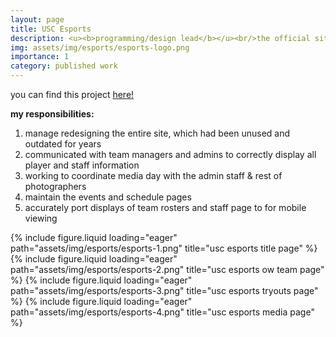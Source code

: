 ```yaml
---
layout: page
title: USC Esports
description: <u><b>programming/design lead</b></u><br/>the official site for USC Esports<br/>november 2024 - ongoing
img: assets/img/esports/esports-logo.png
importance: 1
category: published work
---
```


you can find this project <a href="https://www.usctrojanesports.com/">here!</a>

<b>my responsibilities:</b>

1. manage redesigning the entire site, which had been unused and outdated for years
2. communicated with team managers and admins to correctly display all player and staff information
3. working to coordinate media day with the admin staff & rest of photographers
4. maintain the events and schedule pages
5. accurately port displays of team rosters and staff page to for mobile viewing

{% include figure.liquid loading="eager" path="assets/img/esports/esports-1.png" title="usc esports title page" %}
{% include figure.liquid loading="eager" path="assets/img/esports/esports-2.png" title="usc esports ow team page" %}
{% include figure.liquid loading="eager" path="assets/img/esports/esports-3.png" title="usc esports tryouts page" %}
{% include figure.liquid loading="eager" path="assets/img/esports/esports-4.png" title="usc esports media page" %}
